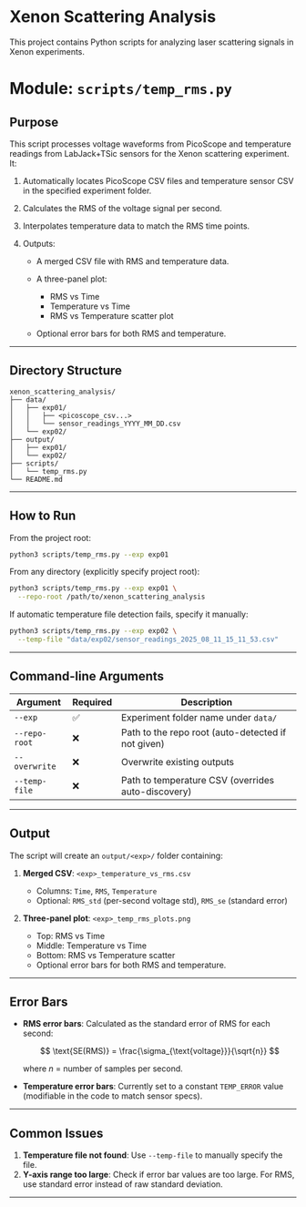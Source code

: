 # Xenon Scattering Analysis

This project contains Python scripts for analyzing laser scattering signals in Xenon experiments.


# **Module:** `scripts/temp_rms.py`

## **Purpose**

This script processes voltage waveforms from PicoScope and temperature readings from LabJack+TSic sensors for the Xenon scattering experiment. It:

1. Automatically locates PicoScope CSV files and temperature sensor CSV in the specified experiment folder.
2. Calculates the RMS of the voltage signal per second.
3. Interpolates temperature data to match the RMS time points.
4. Outputs:

   * A merged CSV file with RMS and temperature data.
   * A three-panel plot:

     * RMS vs Time
     * Temperature vs Time
     * RMS vs Temperature scatter plot
   * Optional error bars for both RMS and temperature.

---

## **Directory Structure**

```
xenon_scattering_analysis/
├── data/
│   ├── exp01/
│   │   ├── <picoscope_csv...>
│   │   └── sensor_readings_YYYY_MM_DD.csv
│   └── exp02/
├── output/
│   ├── exp01/
│   └── exp02/
├── scripts/
│   └── temp_rms.py
└── README.md
```

---

## **How to Run**

From the project root:

```bash
python3 scripts/temp_rms.py --exp exp01
```

From any directory (explicitly specify project root):

```bash
python3 scripts/temp_rms.py --exp exp01 \
  --repo-root /path/to/xenon_scattering_analysis
```

If automatic temperature file detection fails, specify it manually:

```bash
python3 scripts/temp_rms.py --exp exp02 \
  --temp-file "data/exp02/sensor_readings_2025_08_11_15_11_53.csv"
```

---

## **Command-line Arguments**

| Argument      | Required | Description                                        |
| ------------- | -------- | -------------------------------------------------- |
| `--exp`       | ✅        | Experiment folder name under `data/`               |
| `--repo-root` | ❌        | Path to the repo root (auto-detected if not given) |
| `--overwrite` | ❌        | Overwrite existing outputs                         |
| `--temp-file` | ❌        | Path to temperature CSV (overrides auto-discovery) |

---

## **Output**

The script will create an `output/<exp>/` folder containing:

1. **Merged CSV**: `<exp>_temperature_vs_rms.csv`

   * Columns: `Time`, `RMS`, `Temperature`
   * Optional: `RMS_std` (per-second voltage std), `RMS_se` (standard error)
2. **Three-panel plot**: `<exp>_temp_rms_plots.png`

   * Top: RMS vs Time
   * Middle: Temperature vs Time
   * Bottom: RMS vs Temperature scatter
   * Optional error bars for both RMS and temperature.

---

## **Error Bars**

* **RMS error bars**: Calculated as the standard error of RMS for each second:

  $$
  \text{SE(RMS)} = \frac{\sigma_{\text{voltage}}}{\sqrt{n}}
  $$

  where $n$ = number of samples per second.
* **Temperature error bars**: Currently set to a constant `TEMP_ERROR` value (modifiable in the code to match sensor specs).

---

## **Common Issues**

1. **Temperature file not found**:
   Use `--temp-file` to manually specify the file.
2. **Y-axis range too large**:
   Check if error bar values are too large. For RMS, use standard error instead of raw standard deviation.

---
